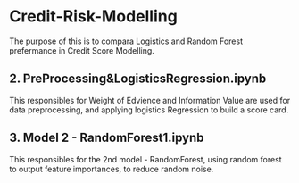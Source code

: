 # Credit-Risk-Modelling

The purpose of this is to compara Logistics and Random Forest prefermance in Credit Score Modelling.

## 2. PreProcessing&LogisticsRegression.ipynb
This responsibles for Weight of Edvience and Information Value are used for data preprocessing, and applying logistics Regression to build a score card.

## 3. Model 2 - RandomForest1.ipynb
This responsibles for the 2nd model - RandomForest, using random forest to output feature importances, to reduce random noise.



